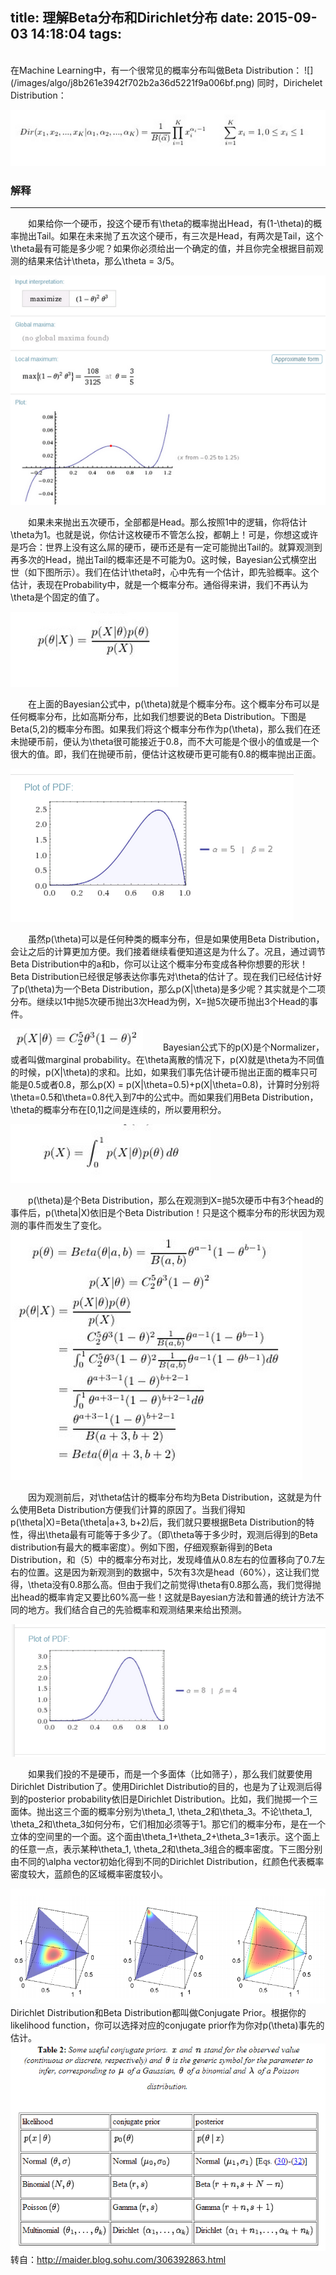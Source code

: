 title: 理解Beta分布和Dirichlet分布
date: 2015-09-03 14:18:04
tags:
---

</br>
在Machine Learning中，有一个很常见的概率分布叫做Beta Distribution：
![](/images/algo/j8b261e3942f702b2a36d5221f9a006bf.png)
同时，Dirichelet Distribution：

![](/images/algo/j24fc194e3126c49d315032f55d0a52e2.png)
### 解释
-------------------------------------
　　如果给你一个硬币，投这个硬币有\theta的概率抛出Head，有(1-\theta)的概率抛出Tail。如果在未来抛了五次这个硬币，有三次是Head，有两次是Tail，这个\theta最有可能是多少呢？如果你必须给出一个确定的值，并且你完全根据目前观测的结果来估计\theta，那么\theta = 3/5。

![](/images/algo/a.png)

　　如果未来抛出五次硬币，全部都是Head。那么按照1中的逻辑，你将估计\theta为1。也就是说，你估计这枚硬币不管怎么投，都朝上！可是，你想这或许是巧合：世界上没有这么屌的硬币，硬币还是有一定可能抛出Tail的。就算观测到再多次的Head，抛出Tail的概率还是不可能为0。这时候，Bayesian公式横空出世（如下图所示）。我们在估计\theta时，心中先有一个估计，即先验概率。这个估计，表现在Probability中，就是一个概率分布。通俗得来讲，我们不再认为\theta是个固定的值了。

![](/images/algo/j8b6e228eaeb570260d0f8c12a18add50.png)

　　在上面的Bayesian公式中，p(\theta)就是个概率分布。这个概率分布可以是任何概率分布，比如高斯分布，比如我们想要说的Beta Distribution。下图是Beta(5,2)的概率分布图。如果我们将这个概率分布作为p(\theta)，那么我们在还未抛硬币前，便认为\theta很可能接近于0.8，而不大可能是个很小的值或是一个很大的值。即，我们在抛硬币前，便估计这枚硬币更可能有0.8的概率抛出正面。

![](/images/algo/j9f3ba3610336773ac92573a548621b3e.png)

　　虽然p(\theta)可以是任何种类的概率分布，但是如果使用Beta Distribution，会让之后的计算更加方便。我们接着继续看便知道这是为什么了。况且，通过调节Beta Distribution中的a和b，你可以让这个概率分布变成各种你想要的形状！Beta Distribution已经很足够表达你事先对\theta的估计了。现在我们已经估计好了p(\theta)为一个Beta Distribution，那么p(X|\theta)是多少呢？其实就是个二项分布。继续以1中抛5次硬币抛出3次Head为例，X=抛5次硬币抛出3个Head的事件。

![](/images/algo/ja3a99d005b464c5164166547afc9e13b.png)
　　Bayesian公式下的p(X)是个Normalizer，或者叫做marginal probability。在\theta离散的情况下，p(X)就是\theta为不同值的时候，p(X|\theta)的求和。比如，如果我们事先估计硬币抛出正面的概率只可能是0.5或者0.8，那么p(X) = p(X|\theta=0.5)+p(X|\theta=0.8)，计算时分别将\theta=0.5和\theta=0.8代入到7中的公式中。而如果我们用Beta Distribution，\theta的概率分布在[0,1]之间是连续的，所以要用积分。

![](/images/algo/j48e8020e87f818d9414e03ffb9fcf248.png)

　　p(\theta)是个Beta Distribution，那么在观测到X=抛5次硬币中有3个head的事件后，p(\theta|X)依旧是个Beta Distribution！只是这个概率分布的形状因为观测的事件而发生了变化。
![](/images/algo/j0eca37b51f989944703ffbabadb40086.png)

　　因为观测前后，对\theta估计的概率分布均为Beta Distribution，这就是为什么使用Beta Distribution方便我们计算的原因了。当我们得知p(\theta|X)=Beta(\theta|a+3, b+2)后，我们就只要根据Beta Distribution的特性，得出\theta最有可能等于多少了。（即\theta等于多少时，观测后得到的Beta distribution有最大的概率密度）。例如下图，仔细观察新得到的Beta Distribution，和（5）中的概率分布对比，发现峰值从0.8左右的位置移向了0.7左右的位置。这是因为新观测到的数据中，5次有3次是head（60%），这让我们觉得，\theta没有0.8那么高。但由于我们之前觉得\theta有0.8那么高，我们觉得抛出head的概率肯定又要比60%高一些！这就是Bayesian方法和普通的统计方法不同的地方。我们结合自己的先验概率和观测结果来给出预测。

![](/images/algo/j01a0b8b112291e2355890ac32572b01b.png)

　　如果我们投的不是硬币，而是一个多面体（比如筛子），那么我们就要使用Dirichlet Distribution了。使用Dirichlet Distributio的目的，也是为了让观测后得到的posterior probability依旧是Dirichlet Distribution。比如，我们抛掷一个三面体。抛出这三个面的概率分别为\theta_1, \theta_2和\theta_3。不论\theta_1, \theta_2和\theta_3如何分布，它们相加必须等于1。那它们的概率分布，是在一个立体的空间里的一个面。这个面由\theta_1+\theta_2+\theta_3=1表示。这个面上的任意一点，表示某种\theta_1, \theta_2和\theta_3组合的概率密度。下三图分别由不同的\alpha vector初始化得到不同的Dirichlet Distribution，红颜色代表概率密度较大，蓝颜色的区域概率密度较小。

![](/images/algo/j3f8307ef170c6664eea5996932322a29.png)
　　Dirichlet Distribution和Beta Distribution都叫做Conjugate Prior。根据你的likelihood function，你可以选择对应的conjugate prior作为你对p(\theta)事先的估计。
![](/images/algo/j3481aac389b57152d20380150d0abd4a.png)
转自：http://maider.blog.sohu.com/306392863.html



